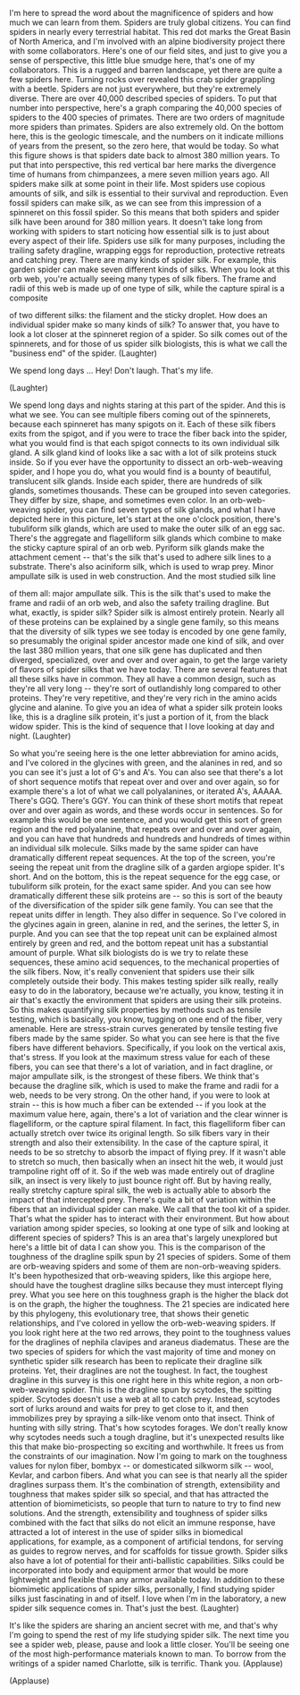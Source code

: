 
I&#39;m here to spread the word about the
magnificence of spiders
and how much we can learn from them.
Spiders are truly global citizens.
You can find spiders in nearly
every terrestrial habitat.
This red dot marks
the Great Basin of North America,
and I&#39;m involved with an alpine biodiversity
project there with some collaborators.
Here&#39;s one of our field sites,
and just to give you a sense of perspective,
this little blue smudge here,
that&#39;s one of my collaborators.
This is a rugged and barren landscape,
yet there are quite a few spiders here.
Turning rocks over revealed this crab spider
grappling with a beetle.
Spiders are not just everywhere,
but they&#39;re extremely diverse.
There are over 40,000 described species
of spiders.
To put that number into perspective,
here&#39;s a graph comparing the 40,000
species of spiders
to the 400 species of primates.
There are two orders of magnitude more
spiders than primates.
Spiders are also extremely old.
On the bottom here,
this is the geologic timescale,
and the numbers on it indicate millions
of years from the present, so the zero here,
that would be today.
So what this figure shows is that spiders
date back to almost 380 million years.
To put that into perspective, this red
vertical bar here marks the divergence time
of humans from chimpanzees,
a mere seven million years ago.
All spiders make silk
at some point in their life.
Most spiders use copious amounts of silk,
and silk is essential to their survival
and reproduction.
Even fossil spiders can make silk,
as we can see from this impression of
a spinneret on this fossil spider.
So this means that both spiders
and spider silk have been around
for 380 million years.
It doesn&#39;t take long from working with spiders
to start noticing how essential silk is
to just about every aspect of their life.
Spiders use silk for many purposes, including
the trailing safety dragline,
wrapping eggs for reproduction,
protective retreats
and catching prey.
There are many kinds of spider silk.
For example, this garden spider can make
seven different kinds of silks.
When you look at this orb web, you&#39;re actually
seeing many types of silk fibers.
The frame and radii of this web
is made up of one type of silk,
while the capture spiral is a composite

of two different silks:
the filament and the sticky droplet.
How does an individual spider
make so many kinds of silk?
To answer that, you have to look a lot closer
at the spinneret region of a spider.
So silk comes out of the spinnerets, and for
those of us spider silk biologists, this is what
we call the &quot;business end&quot; of the spider. 
(Laughter)

We spend long days ...
Hey! Don&#39;t laugh. That&#39;s my life.

(Laughter)

We spend long days and nights
staring at this part of the spider.
And this is what we see.
You can see multiple fibers
coming out of the spinnerets, because
each spinneret has many spigots on it.
Each of these silk fibers exits from the spigot,
and if you were to trace the fiber back
into the spider, what you would find is that
each spigot connects to its own individual
silk gland. A silk gland kind of looks like a sac
with a lot of silk proteins stuck inside.
So if you ever have the opportunity to dissect
an orb-web-weaving spider,
and I hope you do,
what you would find is a bounty
of beautiful, translucent silk glands.
Inside each spider, there are hundreds
of silk glands, sometimes thousands.
These can be grouped into seven categories.
They differ by size, shape,
and sometimes even color.
In an orb-web-weaving spider,
you can find seven types of silk glands,
and what I have depicted here in this picture,
let&#39;s start at the one o&#39;clock position,
there&#39;s tubuliform silk glands, which are used
to make the outer silk of an egg sac.
There&#39;s the aggregate and flagelliform silk
glands which combine to make the sticky
capture spiral of an orb web.
Pyriform silk glands make the attachment
cement -- that&#39;s the silk that&#39;s used to adhere
silk lines to a substrate.
There&#39;s also aciniform silk,
which is used to wrap prey.
Minor ampullate silk is used in web construction.
And the most studied silk line

of them all: major ampullate silk.
This is the silk that&#39;s used to make the frame
and radii of an orb web, and also
the safety trailing dragline.
But what, exactly, is spider silk?
Spider silk is almost entirely protein.
Nearly all of these proteins can be explained
by a single gene family,
so this means that the diversity of silk types
we see today is encoded by one gene family,
so presumably the original spider ancestor
made one kind of silk,
and over the last 380 million years,
that one silk gene has duplicated
and then diverged, specialized,
over and over and over again, to get
the large variety of flavors of spider silks
that we have today.
There are several features that all these silks
have in common. They all have a common
design, such as they&#39;re all very long --
they&#39;re sort of outlandishly long
compared to other proteins.
They&#39;re very repetitive, and they&#39;re very rich
in the amino acids glycine and alanine.
To give you an idea of what
a spider silk protein looks like,
this is a dragline silk protein,
it&#39;s just a portion of it,
from the black widow spider.
This is the kind of sequence that I love
looking at day and night. 
(Laughter)

So what you&#39;re seeing here is the one letter
abbreviation for amino acids, and I&#39;ve colored
in the glycines with green,
and the alanines in red, and so
you can see it&#39;s just a lot of G&#39;s and A&#39;s.
You can also see that there&#39;s a lot of short
sequence motifs that repeat over and over
and over again, so for example there&#39;s a lot of
what we call polyalanines, or iterated A&#39;s,
AAAAA. There&#39;s GGQ. There&#39;s GGY.
You can think of these short motifs
that repeat over and over again as words,
and these words occur in sentences.
So for example this would be one sentence,
and you would get this sort of green region
and the red polyalanine, that repeats
over and over and over again,
and you can have that hundreds and
hundreds and hundreds of times within
an individual silk molecule.
Silks made by the same spider can have
dramatically different repeat sequences.
At the top of the screen, you&#39;re seeing
the repeat unit from the dragline silk
of a garden argiope spider.
It&#39;s short. And on the bottom,
this is the repeat sequence for the
egg case, or tubuliform silk protein,
for the exact same spider. And you can see
how dramatically different
these silk proteins are -- so this is
sort of the beauty of the diversification
of the spider silk gene family.
You can see that the repeat units differ
in length. They also differ in sequence.
So I&#39;ve colored in the glycines again
in green, alanine in red, and the serines,
the letter S, in purple. And you can see
that the top repeat unit can be explained
almost entirely by green and red,
and the bottom repeat unit has
a substantial amount of purple.
What silk biologists do is we try to relate
these sequences, these amino acid
sequences, to the mechanical properties
of the silk fibers.
Now, it&#39;s really convenient that spiders use their silk
completely outside their body.
This makes testing spider silk really, really
easy to do in the laboratory, because
we&#39;re actually, you know, testing it in air
that&#39;s exactly the environment that
spiders are using their silk proteins.
So this makes quantifying silk properties by
methods such as tensile testing, which is
basically, you know, tugging on one end
of the fiber, very amenable.
Here are stress-strain curves
generated by tensile testing
five fibers made by the same spider.
So what you can see here is that
the five fibers have different behaviors.
Specifically, if you look on the vertical axis,
that&#39;s stress. If you look at the maximum
stress value for each of these fibers,
you can see that there&#39;s a lot of variation,
and in fact dragline, or major ampullate silk,
is the strongest of these fibers.
We think that&#39;s because the dragline silk,
which is used to make the frame and radii
for a web, needs to be very strong.
On the other hand, if you were to look at
strain -- this is how much a fiber can be
extended -- if you look at the maximum value
here, again, there&#39;s a lot of variation
and the clear winner is flagelliform,
or the capture spiral filament.
In fact, this flagelliform fiber can
actually stretch over twice its original length.
So silk fibers vary in their strength
and also their extensibility.
In the case of the capture spiral,
it needs to be so stretchy to absorb
the impact of flying prey.
If it wasn&#39;t able to stretch so much, then
basically when an insect hit the web,
it would just trampoline right off of it.
So if the web was made entirely out of
dragline silk, an insect is very likely to just
bounce right off. But by having really, really
stretchy capture spiral silk, the web is actually
able to absorb the impact
of that intercepted prey.
There&#39;s quite a bit of variation within
the fibers that an individual spider can make.
We call that the tool kit of a spider.
That&#39;s what the spider has
to interact with their environment.
But how about variation among spider
species, so looking at one type of silk
and looking at different species of spiders?
This is an area that&#39;s largely unexplored
but here&#39;s a little bit of data I can show you.
This is the comparison of the toughness
of the dragline spilk spun
by 21 species of spiders.
Some of them are orb-weaving spiders and
some of them are non-orb-weaving spiders.
It&#39;s been hypothesized that
orb-weaving spiders, like this argiope here,
should have the toughest dragline silks
because they must intercept flying prey.
What you see here on this toughness graph
is the higher the black dot is on the graph,
the higher the toughness.
The 21 species are indicated here by this
phylogeny, this evolutionary tree, that shows
their genetic relationships, and I&#39;ve colored
in yellow the orb-web-weaving spiders.
If you look right here at the two red arrows,
they point to the toughness values
for the draglines of nephila clavipes and
araneus diadematus.
These are the two species of spiders
for which the vast majority of time and money
on synthetic spider silk research has been
to replicate their dragline silk proteins.
Yet, their draglines are not the toughest.
In fact, the toughest dragline in this survey
is this one right here in this white region,
a non orb-web-weaving spider.
This is the dragline spun by scytodes,
the spitting spider.
Scytodes doesn&#39;t use a web at all
to catch prey. Instead, scytodes
sort of lurks around and waits for prey
to get close to it, and then immobilizes prey
by spraying a silk-like venom onto that insect.
Think of hunting with silly string.
That&#39;s how scytodes forages.
We don&#39;t really know why scytodes
needs such a tough dragline,
but it&#39;s unexpected results like this that make
bio-prospecting so exciting and worthwhile.
It frees us from the constraints
of our imagination.
Now I&#39;m going to mark on
the toughness values for nylon fiber,
bombyx -- or domesticated silkworm silk --
wool, Kevlar, and carbon fibers.
And what you can see is that nearly
all the spider draglines surpass them.
It&#39;s the combination of strength, extensibility
and toughness that makes spider silk so
special, and that has attracted the attention
of biomimeticists, so people that turn
to nature to try to find new solutions.
And the strength, extensibility and toughness
of spider silks combined with the fact that
silks do not elicit an immune response,
have attracted a lot of interest in the use
of spider silks in biomedical applications,
for example, as a component of
artificial tendons, for serving as
guides to regrow nerves, and for
scaffolds for tissue growth.
Spider silks also have a lot of potential
for their anti-ballistic capabilities.
Silks could be incorporated into body
and equipment armor that would be more
lightweight and flexible
than any armor available today.
In addition to these biomimetic
applications of spider silks,
personally, I find studying spider silks
just fascinating in and of itself.
I love when I&#39;m in the laboratory,
a new spider silk sequence comes in.
That&#39;s just the best. 
(Laughter)

It&#39;s like the spiders are sharing
an ancient secret with me, and that&#39;s why
I&#39;m going to spend the rest of my life
studying spider silk.
The next time you see a spider web,
please, pause and look a little closer.
You&#39;ll be seeing one of the most
high-performance materials known to man.
To borrow from the writings
of a spider named Charlotte,
silk is terrific.
Thank you. 
(Applause)


(Applause)

